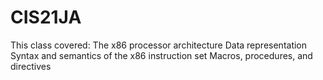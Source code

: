 # CIS21JA
This class covered:
The x86 processor architecture
Data representation
Syntax and semantics of the x86 instruction set
Macros, procedures, and directives
